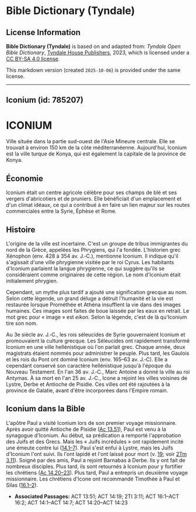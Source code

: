 # Bible Dictionary (Tyndale)

## License Information

**Bible Dictionary (Tyndale)** is based on and adapted from: _Tyndale Open Bible Dictionary_, [Tyndale House Publishers](https://tyndaleopenresources.com/), 2023, which is licensed under a [CC BY-SA 4.0 license](https://creativecommons.org/licenses/by-sa/4.0/legalcode.en).

This markdown version (created `2025-10-06`) is provided under the same license.



--------------------------------

## Iconium (id: 785207)

ICONIUM
=======

Ville située dans la partie sud\-ouest de l'Asie Mineure centrale. Elle se trouvait à environ 150 km de la côte méditerranéenne. Aujourd'hui, Iconium est la ville turque de Konya, qui est également la capitale de la province de Konya.

Économie
--------

Iconium était un centre agricole célèbre pour ses champs de blé et ses vergers d'abricotiers et de pruniers. Elle bénéficiait d'un emplacement et d'un climat idéaux, ce qui a contribué à en faire un lien majeur sur les routes commerciales entre la Syrie, Éphèse et Rome.

Histoire
--------

L'origine de la ville est incertaine. C'est un groupe de tribus immigrantes du nord de la Grèce, appelées les Phrygiens, qui l'a fondée. L'historien grec Xénophon (env. 428 à 354 av. J.‑C.), mentionne Iconium. Il indique qu'il s'agissait d'une ville phrygienne visitée par le roi Cyrus. Les habitants d'Iconium parlaient la langue phrygienne, ce qui suggère qu'ils se considéraient comme originaires de cette région. Le nom d'Iconium était initialement phrygien.

Cependant, un mythe plus tardif a ajouté une signification grecque au nom. Selon cette légende, un grand déluge a détruit l'humanité et la vie est restaurée lorsque Prométhée et Athéna insufflent la vie dans des images humaines. Ces images sont faites de boue laissée par les eaux en retrait. Le mot grec pour « image » est *eikon.* Selon la légende, c'est de là qu'Iconium tire son nom.

Au 3e siècle av. J.‑C., les rois séleucides de Syrie gouvernaient Iconium et promouvaient la culture grecque. Les Séleucides ont rapidement transformé Iconium en une ville hellénistique où l'on parlait grec. Chaque année, deux magistrats étaient nommés pour administrer le peuple. Plus tard, les Gaulois et les rois du Pont ont dominé Iconium (env. 165–63 av. J.‑C). Elle a cependant conservé son caractère hellénistique jusqu'à l'époque du Nouveau Testament. En l'an 36 av. J.‑C., Marc Antoine a donné la ville au roi Antymas. À sa mort en l'an 25 av. J.‑C., Icone a rejoint les villes voisines de Lystre, Derbe et Antioche de Pisidie. Ces villes ont été rajoutées à la province de Galatie, avant d'être incorporées dans l'Empire romain.

Iconium dans la Bible
---------------------

L'apôtre Paul a visité Iconium lors de son premier voyage missionnaire. Après avoir quitté Antioche de Pisidie ([Ac 13\.51](https://ref.ly/Acts13:51)), Paul est venu à la synagogue d'Iconium. Au début, sa prédication a remporté l'approbation des Juifs et des Grecs. Mais les « Juifs incrédules » ont rapidement incité une émeute contre lui ([14\.1–7](https://ref.ly/Acts14:1-Acts14:7)). Paul s'est enfui à Lystre, mais les Juifs d'Iconium l'ont suivi. Ils l'ont lapidé et l'ont laissé pour mort (v. [19](https://ref.ly/Acts14:19); voir [2Tm 3\.11](https://ref.ly/2Tim3:11)). Soigné par des amis, Paul a rejoint Barnabas à Derbe. Ils y ont fait de nombreux disciples. Plus tard, ils sont retournés à Iconium pour y fortifier les chrétiens ([Ac 14\.20–23](https://ref.ly/Acts14:20-Acts14:23)). Plus tard, Paul a entrepris un deuxième voyage missionnaire. Les chrétiens d'Icone ont recommandé Timothée à Paul et Silas ([16\.1–2](https://ref.ly/Acts16:1-Acts16:2)).

* **Associated Passages:** ACT 13:51; ACT 14:19; 2TI 3:11; ACT 16:1–ACT 16:2; ACT 14:1–ACT 14:7; ACT 14:20–ACT 14:23

